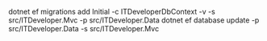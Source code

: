 dotnet ef migrations add Initial -c ITDeveloperDbContext -v -s src/ITDeveloper.Mvc -p src/ITDeveloper.Data
dotnet ef database update -p src/ITDeveloper.Data -s src/ITDeveloper.Mvc
